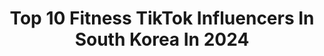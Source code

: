 ---
title: Top 10 Fitness TikTok Influencers In South Korea In 2024
description: >-
  Find top fitness TikTok influencers in South Korea in 2024. Most popular hashtags: #fitness #fyp #dance #foryou.
platform: TikTok
hits: 8
text_top: Identify the best TikTok profiles on inBeat.
text_bottom: Our database holds 8 TikTok influencers like this in South Korea for you to connect with.
profiles:
  - username: "jun.haem"
    fullname: >-
      정현 JUNE
    bio: >-
      🇰🇷 실친 뒤로 가기 👋🏻 YouTube
    location: "South Korea"
    followers: 862700
    engagement: 1117
    commentsToLikes: 0.027363
    id: ckbqloqlr6u6u0j23dirxgmzr
    verified: true
    hashtags: "#fyp, #exercise, #fittok, #fitness"
  - username: "dancer_j.k.m"
    fullname: >-
      Poledancer_J.K.M
    bio: >-
      insta: artist.jkm /Republic of Korea 🇰🇷 youtube: 저스터민 Just a min /subscribe⚘
    location: "South Korea"
    followers: 172000
    engagement: 1317
    commentsToLikes: 0.011647
    id: cka0kfib6mf9x0i78bykkmzav
    verified: false
    hashtags: "#poledance, #fitness, #split, #onlineexercise"
  - username: "dockrockfitness"
    fullname: >-
      독락_이연숙TV
    bio: >-
      #독락서쾌/#독락_이연숙TV / 인플루언서 /독서논술지도강사/부모교육강사 /일반인보디빌더 /쿠팡라이브크리에이터/DockRockfitness
    location: "South Korea"
    followers: 5621
    engagement: 349
    commentsToLikes: 0.119291
    id: ck9v9ey19dl350j788246ngxe
    verified: false
    hashtags: "#gymlife, #workout, #dailyroutine, #workoutmotivation"
  - username: "lagabbs_"
    fullname: >-
      LAGABBS_
    bio: >-
      LA.SNKRS.TRAVEL.MEXICAN. LIVING IN KOREA📍 My Life Through a Lens
    location: "South Korea"
    followers: 112600
    engagement: 915
    commentsToLikes: 0.020312
    id: ckc80ttwm25150j23dj0d93h4
    verified: false
    hashtags: "#traveltheworldnow, #mexicanfamiliesbelike, #traveltheworld, #mexicocity"
  - username: "trippy_please"
    fullname: >-
      Orion
    bio: >-
      US Army
    location: "South Korea"
    followers: 4260
    engagement: 1468
    commentsToLikes: 0.061583
    id: ckcptopq4oi5q0j23bhmfqr07
    verified: false
    hashtags: "#military, #korea, #army, #usarmy"
  - username: "dewsisters"
    fullname: >-
      Dewsisters
    bio: >-
      Speaking the truth in love 듀자매 영주 정주 👭🇰🇷 👇🏻👇🏻세바시 강연보기 6:30👇🏻👇🏻
    location: "South Korea"
    followers: 3400000
    engagement: 1125
    commentsToLikes: 0.032315
    id: ck9euyutsfrzh0j78lcrsmfd1
    verified: true
    hashtags: "#foryou, #sisters, #lovechallenge, #fyp"
  - username: "seosang0329"
    fullname: >-
      서상seosang
    bio: >-
      하쿠나: 🚪서상/유튜브: SEOSANG서상/🧨DAB Crew🧨/서상 틱톡 팬챗방2이얼수다!
    location: "South Korea"
    followers: 109900
    engagement: 707
    commentsToLikes: 0.039314
    id: cka88inj3baqi0i78j6yjs05y
    verified: false
    hashtags: "#bling, #facezooming, #bighandscheck, #mlbb"
  - username: "viva_dance_studio_"
    fullname: >-
      VIVA DANCE STUDIO
    bio: >-
      LET’s DANCE!
    location: "South Korea"
    followers: 348200
    engagement: 521
    commentsToLikes: 0.010192
    id: ckbvv97patorj0j23y0hx8rb2
    verified: true
    hashtags: "#isol, #vivadance, #hyuna, #dance"
---